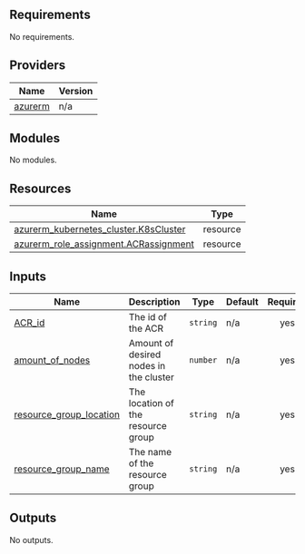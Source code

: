 ## Requirements

No requirements.

## Providers

| Name | Version |
|------|---------|
| <a name="provider_azurerm"></a> [azurerm](#provider\_azurerm) | n/a |

## Modules

No modules.

## Resources

| Name | Type |
|------|------|
| [azurerm_kubernetes_cluster.K8sCluster](https://registry.terraform.io/providers/hashicorp/azurerm/latest/docs/resources/kubernetes_cluster) | resource |
| [azurerm_role_assignment.ACRassignment](https://registry.terraform.io/providers/hashicorp/azurerm/latest/docs/resources/role_assignment) | resource |

## Inputs

| Name | Description | Type | Default | Required |
|------|-------------|------|---------|:--------:|
| <a name="input_ACR_id"></a> [ACR\_id](#input\_ACR\_id) | The id of the ACR | `string` | n/a | yes |
| <a name="input_amount_of_nodes"></a> [amount\_of\_nodes](#input\_amount\_of\_nodes) | Amount of desired nodes in the cluster | `number` | n/a | yes |
| <a name="input_resource_group_location"></a> [resource\_group\_location](#input\_resource\_group\_location) | The location of the resource group | `string` | n/a | yes |
| <a name="input_resource_group_name"></a> [resource\_group\_name](#input\_resource\_group\_name) | The name of the resource group | `string` | n/a | yes |


## Outputs

No outputs.
